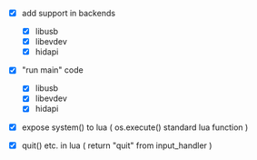- [x] add support in backends
	- [x] libusb
	- [x] libevdev
	- [x] hidapi

- [x] "run main" code
	- [x] libusb
	- [x] libevdev
	- [x] hidapi

- [x] expose system() to lua ( os.execute() standard lua function )

- [x] quit() etc. in lua ( return "quit" from input_handler )
